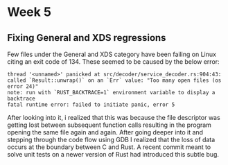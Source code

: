 # Week 5
## Fixing General and XDS regressions
Few files under the General and XDS category have been failing on Linux citing an exit code of 134. These seemed to be caused by the below error:
```
thread '<unnamed>' panicked at src/decoder/service_decoder.rs:904:43:
called `Result::unwrap()` on an `Err` value: "Too many open files (os error 24)"
note: run with `RUST_BACKTRACE=1` environment variable to display a backtrace
fatal runtime error: failed to initiate panic, error 5
```
After looking into it, i realized that this was because the file descriptor was getting lost between subsequent function calls resulting in the program opening the same file again and again. After going deeper into it and stepping through the code flow using GDB I realized that the loss of data occurs at the boundary between C and Rust. A recent commit meant to solve unit tests on a newer version of Rust had introduced this subtle bug.
